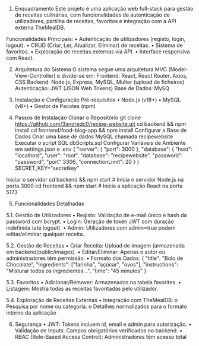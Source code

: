 1. Enquadramento
Este projeto é uma aplicação web full-stack para gestão de receitas culinárias, com 
funcionalidades de autenticação de utilizadores, partilha de receitas, favoritos e integração 
com a API externa TheMealDB.

Funcionalidades Principais:
• Autenticação de utilizadores (registo, login, logout).
• CRUD (Criar, Ler, Atualizar, Eliminar) de receitas.
• Sistema de favoritos.
• Exploração de receitas externas via API.
• Interface responsiva com React.

2. Arquitetura do Sistema
O sistema segue uma arquitetura MVC (Model-View-Controller) e divide-se em:
  Frontend: React, React Router, Axios, CSS
  Backend: Node.js, Express, MySQL, Multer (upload de ficheiros)
  Autenticação: JWT (JSON Web Tokens)
  Base de Dados: MySQ

3. Instalação e Configuração
Pré-requisitos
• Node.js (v18+)
• MySQL (v8+)
• Gestor de Pacotes (npm)

4. Passos de Instalação
Clonar o Repositório
git clone https://github.com/3andredc0/recipe-website.git
cd backend && npm install
cd frontend/food-blog-app && npm install
Configurar a Base de Dados
Criar uma base de dados MySQL chamada recipewebsite
Executar o script SQL dbScripts.sql
Configurar Variáveis de Ambiente em settings.json e .env
  {
  "server": {
  "port": 3000
  },
  "database": {
  "host": "localhost",
  "user": "root",
  "database": "recipewebsite",
  "password": "password",
  "port":3306,
  "connectionLimit": 20
  }
  }
SECRET_KEY="secretkey"

Iniciar o servidor
cd backend && npm start # Inicia o servidor Node.js na porta 3000
cd frontend && npm start # Inicia a aplicação React na porta 5173


5. Funcionalidades Detalhadas
   
5.1. Gestão de Utilizadores
• Registo: Validação de e-mail único e hash da password com bcrypt.
• Login: Geração de token JWT com duração indefinida (até logout).
• Admin: Utilizadores com admin=true podem editar/eliminar qualquer receita.

5.2. Gestão de Receitas
• Criar Receita: Upload de imagem (armazenada em backend/public/images).
• Editar/Eliminar: Apenas o autor ou administradores têm permissão.
• Formato dos Dados:
  {
   "title": "Bolo de Chocolate",
   "ingredients": ["farinha", "açúcar", "ovos"],
   "instructions": "Misturar todos os ingredientes...",
   "time": "45 minutos"
  }


5.3. Favoritos
• Adicionar/Remover: Armazenados na tabela favorites.
• Listagem: Mostra todas as receitas favoritadas pelo utilizador.

5.4. Exploração de Receitas Externas
• Integração com TheMealDB:
  o Pesquisa por nome ou categoria.
  o Detalhes normalizados para o formato interno da aplicação

6. Segurança
• JWT: Tokens incluem id, email e admin para autorização.
• Validação de Inputs: Campos obrigatórios verificados no backend.
• RBAC (Role-Based Access Control): Administradores têm acesso total
